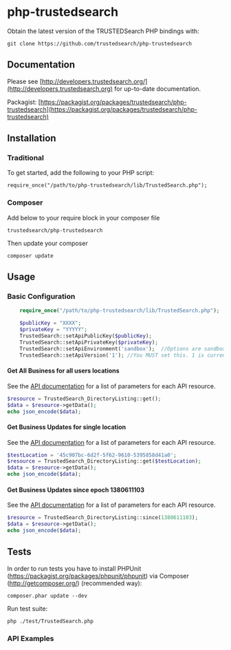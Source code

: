 php-trustedsearch
=================

Obtain the latest version of the TRUSTEDSearch PHP bindings with:

    git clone https://github.com/trustedsearch/php-trustedsearch


## Documentation

Please see [http://developers.trustedsearch.org/](http://developers.trustedsearch.org) for up-to-date documentation.

Packagist: [https://packagist.org/packages/trustedsearch/php-trustedsearch](https://packagist.org/packages/trustedsearch/php-trustedsearch)


## Installation

### Traditional 
To get started, add the following to your PHP script:

    require_once("/path/to/php-trustedsearch/lib/TrustedSearch.php");


### Composer

Add below to your require block in your composer file

	trustedsearch/php-trustedsearch

Then update your composer

	composer update

## Usage

### Basic Configuration
```php
	require_once("/path/to/php-trustedsearch/lib/TrustedSearch.php");

	$publicKey = "XXXX";
	$privateKey = "YYYYY";
	TrustedSearch::setApiPublicKey($publicKey);
	TrustedSearch::setApiPrivateKey($privateKey);
    TrustedSearch::setApiEnvironment('sandbox');  //Options are sandbox or production
    TrustedSearch::setApiVersion('1'); //You MUST set this. 1 is currently the only option. There is no default.

```

#### Get All Business for all users locations
See the [API documentation](http://developers.trustedsearch.org/#/get-business-updates) for a list of parameters for each API resource.

```php
$resource = TrustedSearch_DirectoryListing::get();
$data = $resource->getData();
echo json_encode($data);
```

#### Get Business Updates for single location
See the [API documentation](http://developers.trustedsearch.org/#/get-business-updates) for a list of parameters for each API resource.

```php
$testLocation = '45c907bc-6d2f-5f62-9610-5395858d41a0';
$resource = TrustedSearch_DirectoryListing::get($testLocation);
$data = $resource->getData();
echo json_encode($data);
```

#### Get Business Updates since epoch 1380611103
See the [API documentation](http://developers.trustedsearch.org/#/get-business-updates) for a list of parameters for each API resource.

```php
$resource = TrustedSearch_DirectoryListing::since(1380611103);
$data = $resource->getData();
echo json_encode($data);

```


## Tests

In order to run tests you have to install PHPUnit (https://packagist.org/packages/phpunit/phpunit) via Composer (http://getcomposer.org/) (recommended way):

    composer.phar update --dev

Run test suite:

    php ./test/TrustedSearch.php


### API Examples

